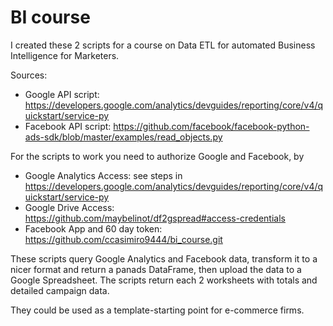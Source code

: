 # BI course
I created these 2 scripts for a course on Data ETL for automated Business Intelligence for Marketers.

Sources:
- Google API script: https://developers.google.com/analytics/devguides/reporting/core/v4/quickstart/service-py
- Facebook API script: https://github.com/facebook/facebook-python-ads-sdk/blob/master/examples/read_objects.py


For the scripts to work you need to authorize Google and Facebook, by
- Google Analytics Access: see steps in https://developers.google.com/analytics/devguides/reporting/core/v4/quickstart/service-py
- Google Drive Access: https://github.com/maybelinot/df2gspread#access-credentials
- Facebook App and 60 day token: https://github.com/ccasimiro9444/bi_course.git

These scripts query Google Analytics and Facebook data, transform it to a nicer format and return a panads DataFrame, 
then upload the data to a Google Spreadsheet. The scripts return each 2 worksheets with totals and detailed campaign data.

They could be used as a template-starting point for e-commerce firms.
